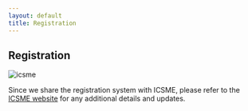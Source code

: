 ```yaml
---
layout: default
title: Registration
---
```


<div class="col-12 col-sm-12 col-lg-12">

  <a name="registration"></a><h2>Registration</h2>

  <p>
    <img src="http://www.icsme.org/_/rsrc/1394748641391/config/customLogo.gif" class="img-responsive img-thumbnail" id="icsme" alt="icsme">
    <div class="alert alert-warning">Since we share the registration system with ICSME, please refer to the <a href="http://icsme2014.org/">ICSME website</a> for any additional details and updates.</div>
  </p>

</div><!--/span-->
